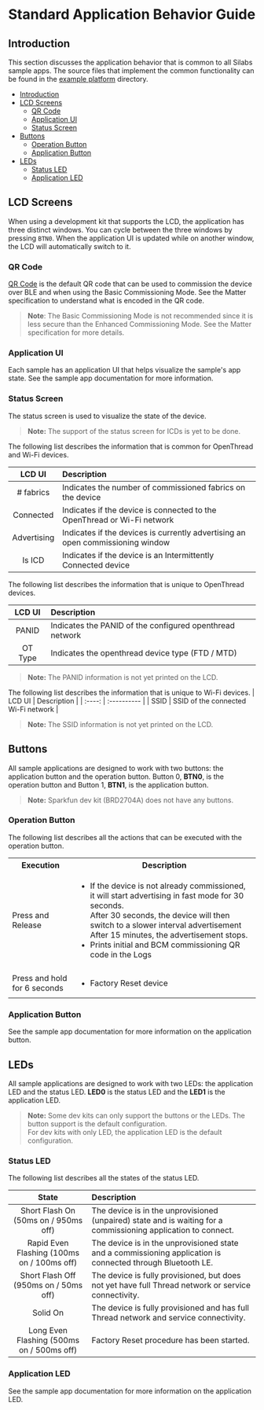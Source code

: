 # Standard Application Behavior Guide

## Introduction

This section discusses the application behavior that is common to all Silabs
sample apps. The source files that implement the common functionality can be
found in the [example platform](../../examples/platform/silabs/) directory.

-   [Introduction](#introduction)
-   [LCD Screens](#lcd-screens)
    -   [QR Code](#qr-code)
    -   [Application UI](#application-ui)
    -   [Status Screen](#status-screen)
-   [Buttons](#buttons)
    -   [Operation Button](#operation-button)
    -   [Application Button](#application-button)
-   [LEDs](#leds)
    -   [Status LED](#status-led)
    -   [Application LED](#application-led)

## LCD Screens

When using a development kit that supports the LCD, the application has three
distinct windows. You can cycle between the three windows by pressing `BTN0`.
When the application UI is updated while on another window, the LCD will
automatically switch to it.

### QR Code

[QR Code](https://project-chip.github.io/connectedhomeip/qrcode.html?data=MT%3A6FCJ142C00KA0648G00)
is the default QR code that can be used to commission the device over BLE and
when using the Basic Commissioning Mode. See the Matter specification to
understand what is encoded in the QR code.

> **Note**: The Basic Commissioning Mode is not recommended since it is less
> secure than the Enhanced Commissioning Mode. See the Matter specification for
> more details.

### Application UI

Each sample has an application UI that helps visualize the sample's app state.
See the sample app documentation for more information.

### Status Screen

The status screen is used to visualize the state of the device.

> **Note:** The support of the status screen for ICDs is yet to be done.

The following list describes the information that is common for OpenThread and
Wi-Fi devices.

|   LCD UI    | Description                                                                    |
| :---------: | :----------------------------------------------------------------------------- |
|  # fabrics  | Indicates the number of commissioned fabrics on the device                     |
|  Connected  | Indicates if the device is connected to the OpenThread or Wi-Fi network        |
| Advertising | Indicates if the devices is currently advertising an open commissioning window |
|   Is ICD    | Indicates if the device is an Intermittently Connected device                  |

The following list describes the information that is unique to OpenThread
devices.

| LCD UI  | Description                                              |
| :-----: | :------------------------------------------------------- |
|  PANID  | Indicates the PANID of the configured openthread network |
| OT Type | Indicates the openthread device type (FTD / MTD)         |

> **Note:** The PANID information is not yet printed on the LCD.

The following list describes the information that is unique to Wi-Fi devices. |
LCD UI | Description | | :----: | :---------- | | SSID | SSID of the connected
Wi-Fi network |

> **Note:** The SSID information is not yet printed on the LCD.

## Buttons

All sample applications are designed to work with two buttons: the application
button and the operation button. Button 0, **BTN0**, is the operation button and
Button 1, **BTN1**, is the application button.

> **Note:** Sparkfun dev kit (BRD2704A) does not have any buttons.

### Operation Button

The following list describes all the actions that can be executed with the
operation button.

<table>
    <tr>
        <th>Execution</th>
        <th>Description</th>
    </tr>
    <tr>
        <td>Press and Release</td>
        <td>
            <ul>
                <li>If the device is not already commissioned, it will start advertising in fast mode for 30 seconds. <br/>After 30 seconds, the device will then switch to a slower interval advertisement After 15 minutes, the advertisement stops.</li>
                <li>Prints initial and BCM commissioning QR code in the Logs</li>
            </ul>
        </td>
    </tr>
    <tr>
        <td>Press and hold for 6 seconds</td>
        <td>
            <ul>
                <li>Factory Reset device</li>
            </ul>
        </td>
    </tr>
</table>

### Application Button

See the sample app documentation for more information on the application button.

## LEDs

All sample applications are designed to work with two LEDs: the application LED
and the status LED. **LED0** is the status LED and the **LED1** is the
application LED.

> **Note:** Some dev kits can only support the buttons or the LEDs. The button
> support is the default configuration. <br/> For dev kits with only LED, the
> application LED is the default configuration.

### Status LED

The following list describes all the states of the status LED.

|                   State                    | Description                                                                                                    |
| :----------------------------------------: | :------------------------------------------------------------------------------------------------------------- |
|    Short Flash On (50ms on / 950ms off)    | The device is in the unprovisioned (unpaired) state and is waiting for a commissioning application to connect. |
| Rapid Even Flashing (100ms on / 100ms off) | The device is in the unprovisioned state and a commissioning application is connected through Bluetooth LE.    |
|   Short Flash Off (950ms on / 50ms off)    | The device is fully provisioned, but does not yet have full Thread network or service connectivity.            |
|                  Solid On                  | The device is fully provisioned and has full Thread network and service connectivity.                          |
| Long Even Flashing (500ms on / 500ms off)  | Factory Reset procedure has been started.                                                                      |

### Application LED

See the sample app documentation for more information on the application LED.

